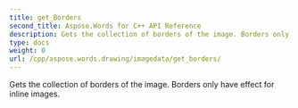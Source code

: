 ```yaml
---
title: get_Borders
second_title: Aspose.Words for C++ API Reference
description: Gets the collection of borders of the image. Borders only have effect for inline images. 
type: docs
weight: 0
url: /cpp/aspose.words.drawing/imagedata/get_borders/
---
```


Gets the collection of borders of the image. Borders only have effect for inline images. 

